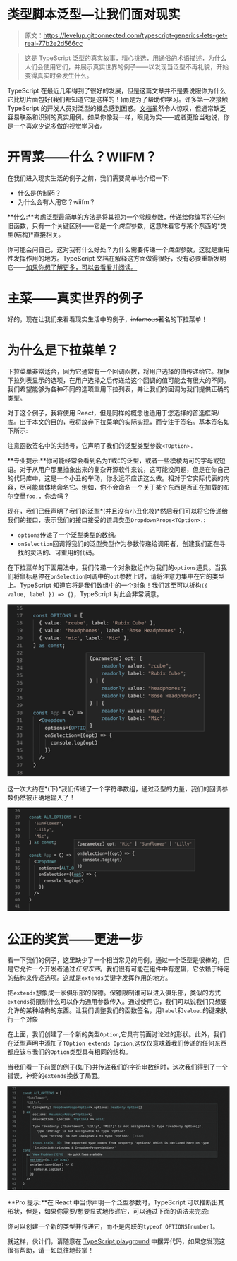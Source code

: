# 类型脚本泛型—让我们面对现实

> 原文：<https://levelup.gitconnected.com/typescript-generics-lets-get-real-77b2e2d566cc>

> 这是 TypeScript 泛型的真实故事，精心挑选，用通俗的术语描述，为什么人们会使用它们，并展示真实世界的例子——以发现当泛型不再礼貌，开始变得真实时会发生什么。

TypeScript 在最近几年得到了很好的发展，但是这篇文章并不是要说服你为什么它比切片面包好(我们都知道它是这样的！)而是为了帮助你学习。许多第一次接触 TypeScript 的开发人员对泛型的概念感到困惑。[文档](https://www.typescriptlang.org/)虽然令人惊叹，但通常缺乏容易联系和识别的真实用例。如果你像我一样，眼见为实——或者更恰当地说，你是一个喜欢少说多做的视觉学习者。

# 开胃菜——什么？WIIFM？

在我们进入现实生活的例子之前，我们需要简单地介绍一下:

*   什么是仿制药？
*   为什么会有人用它？wiifm？

**什么:**考虑泛型最简单的方法是将其视为一个常规参数，传递给你编写的任何旧函数，只有一个关键区别——它是一个*类型*参数，这意味着它与某个东西的*类型(结构)*直接相关。

你可能会问自己，这对我有什么好处？为什么需要传递一个*类型*参数，这就是重用性发挥作用的地方。TypeScript 文档在解释这方面做得很好，没有必要重新发明它——[如果你想了解更多，可以去看看并阅读。](https://www.typescriptlang.org/docs/handbook/2/generics.html)

# 主菜——真实世界的例子

好的，现在让我们来看看现实生活中的例子，i̶n̶f̶a̶m̶o̶u̶s̶著名的下拉菜单！

# 为什么是下拉菜单？

下拉菜单非常适合，因为它通常有一个回调函数，将用户选择的值传递给它。根据下拉列表显示的选项，在用户选择之后传递给这个回调的值可能会有很大的不同。我们希望能够为各种不同的选项重用下拉列表，并让我们的回调为我们提供正确的类型。

对于这个例子，我将使用 React，但是同样的概念也适用于您选择的首选框架/库。出于本文的目的，我将放弃下拉菜单的实际实现，而专注于签名。基本签名如下所示:

注意函数签名中的尖括号，它声明了我们的泛型类型参数`<TOption>.`

**专业提示:**你可能经常会看到名为`T`或`E`的泛型，或者一些模棱两可的字母或短语。对于从用户那里抽象出来的复杂开源软件来说，这可能没问题，但是在你自己的代码库中，这是一个小丑的举动，你永远不应该这么做。相对于它实际代表的内容，尽可能具体地命名它。例如，你不会命名一个关于某个东西是否正在加载的布尔变量`foo,`，你会吗？

现在，我们已经声明了我们的泛型*(并且没有小丑化妆)*然后我们可以将它传递给我们的接口，表示我们的接口接受的道具类型`DropdownProps<TOption>.`:

*   `options`传递了一个泛型类型的数组。
*   `onSelection`回调将我们的泛型类型作为参数传递给调用者，创建我们正在寻找的灵活的、可重用的代码。

在下拉菜单的下面用法中，我们传递一个对象数组作为我们的`options`道具。当我们将鼠标悬停在`onSelection`回调中的`opt`参数上时，请将注意力集中在它的类型上。TypeScript 知道它将是我们数组中的一个对象！我们甚至可以析构`({ value, label }) => {}`，TypeScript 对此会非常满意。

![](img/b15f4b8c636c083a1e130bccb4b015a3.png)

这一次大约在*(下)*我们传递了一个字符串数组，通过泛型的力量，我们的回调参数仍然被正确地输入了！

![](img/3393bb1c99bf6c6786da8b4e923bd5e3.png)

# 公正的奖赏——更进一步

看一下我们的例子，这里缺少了一个相当常见的用例。通过一个泛型是很棒的，但是它允许一个开发者通过*任何东西*。我们很有可能在组件中有逻辑，它依赖于特定的结构来传递选项。这就是`extends`关键字发挥作用的地方。

把`extends`想象成一家俱乐部的保镖。保镖限制谁可以进入俱乐部，类似的方式`extends`将限制什么可以作为通用参数传入。通过使用它，我们可以说我们只想要允许的某种结构的东西。让我们调整我们的函数签名，用`label`和`value.`的键来执行一个对象

在上面，我们创建了一个新的类型`Option`,它具有前面讨论过的形状。此外，我们在泛型声明中添加了`TOption extends Option`,这仅仅意味着我们传递的任何东西都应该与我们的`Option`类型具有相同的结构。

当我们看一下前面的例子(如下)并传递我们的字符串数组时，这次我们得到了一个错误，神奇的`extends`挽救了局面。

![](img/239bf419dda674aa1f6f8b81eab2a623.png)

**Pro 提示:**在 React 中当你声明一个泛型参数时，TypeScript 可以推断出其形状，但是，如果你需要/想要显式地传递它，可以通过下面的语法来完成:

你可以创建一个新的类型并传递它，而不是内联的`typeof OPTIONS[number]`。

就这样，伙计们，请随意在 [TypeScript playground](https://www.typescriptlang.org/play?#code/JYWwDg9gTgLgBAJQKYEMDG8BmUIjgcilQ3wG4AocmATzCTgHkwZgIA7OAXjgG84A3FABsArkgBccAM4wowNgHNScISgBGSIZJlzFcAL4Vy8mEiiZ09ACI4wAEwgB3NgAVbUgDwAVJi3YA+XnI4OAhmVjYpSWQUBzYhagBBKCgUam9fCP8KEPYAZU0kDAjJAAowvzZJH3D2AEouQP4IYDsKfUpMETZi9jgbMIdnDNqOJAAPUzY7KUZRwNK+CoipABpQtgKhIsqDSQH7J1d3Ecr-Bp5KEKIYESgOUuCQuA8RITgAen8nuvIO8jQ7BkjBcXgAkgwAHJ5LhwADaTz4glEEgIUDQIg0+HWqg0WgICExwHGcAAwpikPgDKtEQJhGJJPgABaoOxgJnsJBSbEqdSaRkAIQgUnoAAlWezOdzqbTkQyCCBgGgebj+QQALJKqn6GkAXTgKFmgMiMCMxuBiQAMl4APoMUEQ6GwhEhfB5bqYIROMzYp74S3AIQJX2uzXKvUGo1A02Uc3wRJgMCw0oNTgLJ4eb4hDwHIZsDw0OgQTAg8FQvJwtgiEAaKC6rPPZZAzg8e1l6EdZ4bLY7CIt8rMVOBS5dkLmiDbAB0XoUA5gvy7+n0cCeX1XHxeuaO68boykLattrbjrync+G9ym0KvTY-bYKBASCHQRCHwvz3HU5nizg98fBgXc9niXFdXw3NdszXX5KCAA) 中摆弄代码，如果您发现这很有帮助，请一如既往地鼓掌！